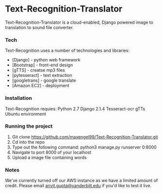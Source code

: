 # Text-Recognition-Translator

Text-Recognition-Translator is a cloud-enabled, Django powered image to translation to sound file converter.

### Tech

Text-Recognition uses a number of technologies and libraries:
* [Django] - python web framework
* [Bootstrap] - front-end design
* [gTTS] - creatse mp3 files
* [pytesseract] - text extraction
* [googletrans] - google translate
* [Amazon EC2] - deployment

### Installation

Text-Recognition requies:
Python 2.7
Django 2.1.4
Tesseract-ocr
gTTs
Ubuntu environment

### Running the project

1) Git clone https://github.com/maxengel99/Text-Recognition-Translator.git 
2) Cd into the repo
3) Type out the following command: python3 manage.py runserver 0:8000
4) Navigate to port 8000 of your localhost
5) Upload a image file containing words

### Notes

We've currently turned off our AWS instance as we have a limited amount of credit. Please email anvit.gupta@vanderbilt.edu if you'd like to test it live.
